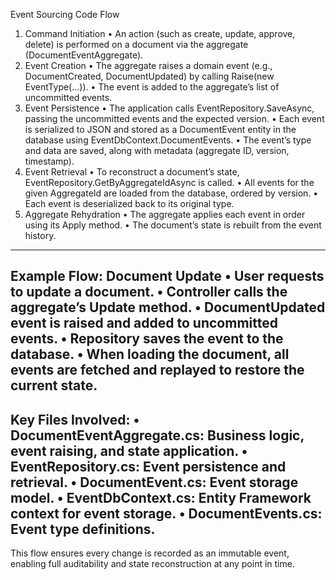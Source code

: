 Event Sourcing Code Flow
1.	Command Initiation
•	An action (such as create, update, approve, delete) is performed on a document via the aggregate (DocumentEventAggregate).
2.	Event Creation
•	The aggregate raises a domain event (e.g., DocumentCreated, DocumentUpdated) by calling Raise(new EventType(...)).
•	The event is added to the aggregate’s list of uncommitted events.
3.	Event Persistence
•	The application calls EventRepository.SaveAsync, passing the uncommitted events and the expected version.
•	Each event is serialized to JSON and stored as a DocumentEvent entity in the database using EventDbContext.DocumentEvents.
•	The event’s type and data are saved, along with metadata (aggregate ID, version, timestamp).
4.	Event Retrieval
•	To reconstruct a document’s state, EventRepository.GetByAggregateIdAsync is called.
•	All events for the given AggregateId are loaded from the database, ordered by version.
•	Each event is deserialized back to its original type.
5.	Aggregate Rehydration
•	The aggregate applies each event in order using its Apply method.
•	The document’s state is rebuilt from the event history.
---
Example Flow: Document Update
•	User requests to update a document.
•	Controller calls the aggregate’s Update method.
•	DocumentUpdated event is raised and added to uncommitted events.
•	Repository saves the event to the database.
•	When loading the document, all events are fetched and replayed to restore the current state.
---
Key Files Involved:
•	DocumentEventAggregate.cs: Business logic, event raising, and state application.
•	EventRepository.cs: Event persistence and retrieval.
•	DocumentEvent.cs: Event storage model.
•	EventDbContext.cs: Entity Framework context for event storage.
•	DocumentEvents.cs: Event type definitions.
---
This flow ensures every change is recorded as an immutable event, enabling full auditability and state reconstruction at any point in time.